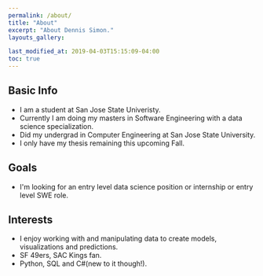 ```yaml
---
permalink: /about/
title: "About"
excerpt: "About Dennis Simon."
layouts_gallery:

last_modified_at: 2019-04-03T15:15:09-04:00
toc: true
---
```


## Basic Info
* I am a student at San Jose State Univeristy.
* Currently I am doing my masters in Software Engineering with a data science specialization.
* Did my undergrad in Computer Engineering at San Jose State University.
* I only have my thesis remaining this upcoming Fall.

## Goals
* I'm looking for an entry level data science position or internship or entry level SWE role.


## Interests
* I enjoy working with and manipulating data to create models, visualizations and predictions.
* SF 49ers, SAC Kings fan.
* Python, SQL and C#(new to it though!).
